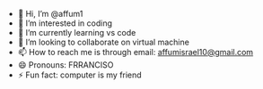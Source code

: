 - 👋 Hi, I’m @affum1
- 👀 I’m interested in coding
- 🌱 I’m currently learning vs code
- 💞️ I’m looking to collaborate on virtual machine
- 📫 How to reach me is through email: affumisrael10@gmail.com
- 😄 Pronouns: FRRANCISO
- ⚡ Fun fact: computer is my friend

<!---
affum1/affum1 is a ✨ special ✨ repository because its `README.md` (this file) appears on your GitHub profile.
You can click the Preview link to take a look at your changes.
--->
